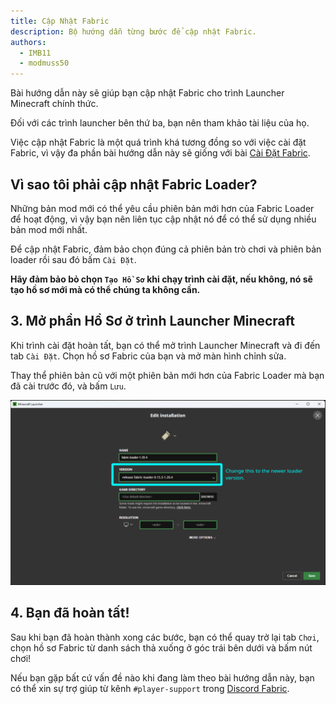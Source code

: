 ```yaml
---
title: Cập Nhật Fabric
description: Bộ hướng dẫn từng bước để cập nhật Fabric.
authors:
  - IMB11
  - modmuss50
---
```


Bài hướng dẫn này sẽ giúp bạn cập nhật Fabric cho trình Launcher Minecraft chính thức.

Đối với các trình launcher bên thứ ba, bạn nên tham khảo tài liệu của họ.

Việc cập nhật Fabric là một quá trình khá tương đồng so với việc cài đặt Fabric, vì vậy đa phần bài hướng dẫn này sẽ giống với
bài [Cài Đặt Fabric](./installing-fabric).

## Vì sao tôi phải cập nhật Fabric Loader?

Những bản mod mới có thể yêu cầu phiên bản mới hơn của Fabric Loader để hoạt động, vì vậy bạn nên liên tục cập nhật nó để có thể sử dụng nhiều bản mod mới nhất.

<!-- Include steps from installing guide, no need to repeat them. -->

<!--@include: ./installing-fabric.md{12,41}-->

Để cập nhật Fabric, đảm bảo chọn đúng cả phiên bản trò chơi và phiên bản loader rồi sau đó bấm `Cài Đặt`.

**Hãy đảm bảo bỏ chọn `Tạo Hồ Sơ` khi chạy trình cài đặt, nếu không, nó sẽ tạo hồ sơ mới mà có thể chúng ta không cần.**

## 3. Mở phần Hồ Sơ ở trình Launcher Minecraft

Khi trình cài đặt hoàn tất, bạn có thể mở trình Launcher Minecraft và đi đến tab `Cài Đặt`. Chọn hồ sơ Fabric của bạn và mở màn hình chỉnh sửa.

Thay thể phiên bản cũ với một phiên bản mới hơn của Fabric Loader mà bạn đã cài trước đó, và bấm `Lưu`.

![Cập nhật phiên bản Fabric Loader ở trình Launcher Minecraft](/assets/players/updating-fabric.png)

## 4. Bạn đã hoàn tất!

Sau khi bạn đã hoàn thành xong các bước, bạn có thể quay trở lại tab `Chơi`, chọn hồ sơ Fabric từ danh sách thả xuống ở góc trái bên dưới và bấm nút chơi!

Nếu bạn gặp bất cứ vấn đề nào khi đang làm theo bài hướng dẫn này, bạn có thể xin sự trợ giúp từ kênh `#player-support` trong [Discord Fabric](https://discord.gg/v6v4pMv).
